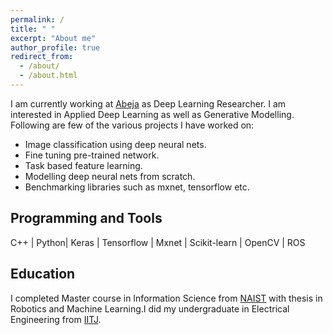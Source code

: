 ```yaml
---
permalink: /
title: " "
excerpt: "About me"
author_profile: true
redirect_from: 
  - /about/
  - /about.html
---
```



I am currently working at [Abeja](http://www.abeja.asia) as Deep Learning Researcher. I am interested in Applied Deep Learning as well as Generative Modelling. 
Following are few of the various projects I have worked on:

- Image classification using deep neural nets. 
- Fine tuning pre-trained network.
- Task based feature learning.
- Modelling deep neural nets from scratch.
- Benchmarking libraries such as mxnet, tensorflow etc.

## Programming and Tools

C++ | Python| Keras | Tensorflow | Mxnet | Scikit-learn | OpenCV | ROS 


## Education
          
I completed Master course in Information Science from [NAIST](http://www.naist.jp/en/) with thesis in Robotics and Machine Learning.I did my undergraduate in Electrical Engineering from [IITJ](http://www.iitj.ac.in).


